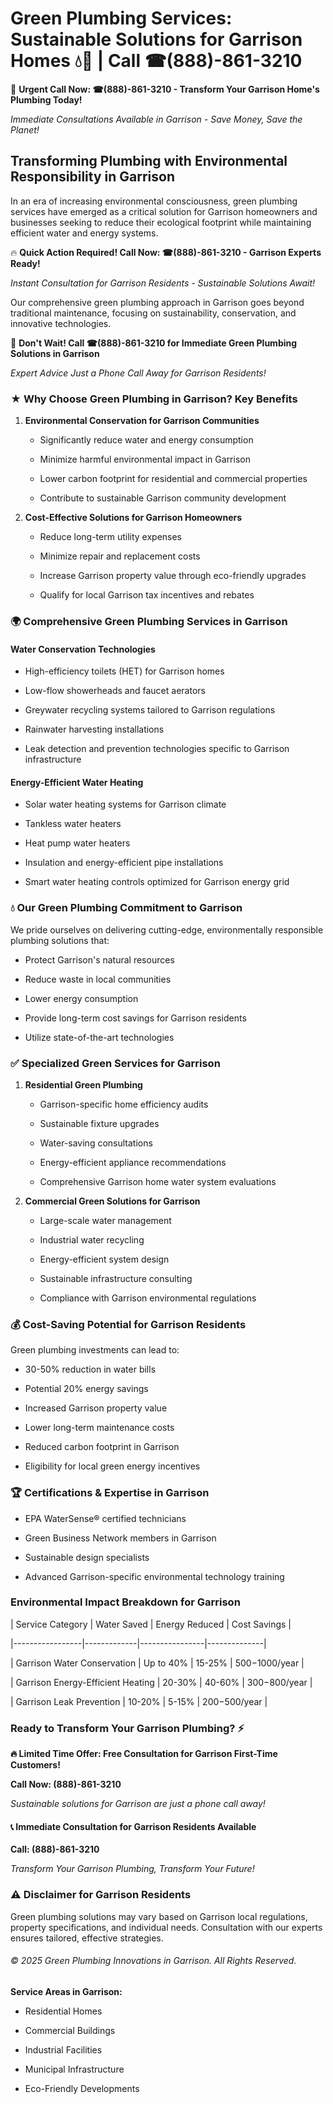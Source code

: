 # Green Plumbing Services: Sustainable Solutions for Garrison Homes 💧🌿 | Call ☎(888)-861-3210

🚨 **Urgent Call Now: ☎(888)-861-3210 - Transform Your Garrison Home's Plumbing Today!**
*Immediate Consultations Available in Garrison - Save Money, Save the Planet!*

## Transforming Plumbing with Environmental Responsibility in Garrison

In an era of increasing environmental consciousness, green plumbing services have emerged as a critical solution for Garrison homeowners and businesses seeking to reduce their ecological footprint while maintaining efficient water and energy systems. 

🔥 **Quick Action Required! Call Now: ☎(888)-861-3210 - Garrison Experts Ready!**
*Instant Consultation for Garrison Residents - Sustainable Solutions Await!*

Our comprehensive green plumbing approach in Garrison goes beyond traditional maintenance, focusing on sustainability, conservation, and innovative technologies.

🚨 **Don't Wait! Call ☎(888)-861-3210 for Immediate Green Plumbing Solutions in Garrison**
*Expert Advice Just a Phone Call Away for Garrison Residents!*

### ★ Why Choose Green Plumbing in Garrison? Key Benefits

1. **Environmental Conservation for Garrison Communities** 
   - Significantly reduce water and energy consumption
   - Minimize harmful environmental impact in Garrison
   - Lower carbon footprint for residential and commercial properties
   - Contribute to sustainable Garrison community development

2. **Cost-Effective Solutions for Garrison Homeowners** 
   - Reduce long-term utility expenses
   - Minimize repair and replacement costs
   - Increase Garrison property value through eco-friendly upgrades
   - Qualify for local Garrison tax incentives and rebates

### 🌍 Comprehensive Green Plumbing Services in Garrison

#### Water Conservation Technologies
- High-efficiency toilets (HET) for Garrison homes
- Low-flow showerheads and faucet aerators
- Greywater recycling systems tailored to Garrison regulations
- Rainwater harvesting installations
- Leak detection and prevention technologies specific to Garrison infrastructure

#### Energy-Efficient Water Heating
- Solar water heating systems for Garrison climate
- Tankless water heaters
- Heat pump water heaters
- Insulation and energy-efficient pipe installations
- Smart water heating controls optimized for Garrison energy grid

### 💧 Our Green Plumbing Commitment to Garrison

We pride ourselves on delivering cutting-edge, environmentally responsible plumbing solutions that:
- Protect Garrison's natural resources
- Reduce waste in local communities
- Lower energy consumption
- Provide long-term cost savings for Garrison residents
- Utilize state-of-the-art technologies

### ✅ Specialized Green Services for Garrison

1. **Residential Green Plumbing**
   - Garrison-specific home efficiency audits
   - Sustainable fixture upgrades
   - Water-saving consultations
   - Energy-efficient appliance recommendations
   - Comprehensive Garrison home water system evaluations

2. **Commercial Green Solutions for Garrison**
   - Large-scale water management
   - Industrial water recycling
   - Energy-efficient system design
   - Sustainable infrastructure consulting
   - Compliance with Garrison environmental regulations

### 💰 Cost-Saving Potential for Garrison Residents

Green plumbing investments can lead to:
- 30-50% reduction in water bills
- Potential 20% energy savings
- Increased Garrison property value
- Lower long-term maintenance costs
- Reduced carbon footprint in Garrison
- Eligibility for local green energy incentives

### 🏆 Certifications & Expertise in Garrison

- EPA WaterSense® certified technicians
- Green Business Network members in Garrison
- Sustainable design specialists
- Advanced Garrison-specific environmental technology training

### Environmental Impact Breakdown for Garrison

| Service Category | Water Saved | Energy Reduced | Cost Savings |
|-----------------|-------------|----------------|--------------|
| Garrison Water Conservation | Up to 40% | 15-25% | $500-$1000/year |
| Garrison Energy-Efficient Heating | 20-30% | 40-60% | $300-$800/year |
| Garrison Leak Prevention | 10-20% | 5-15% | $200-$500/year |

### Ready to Transform Your Garrison Plumbing? ⚡

**🔥 Limited Time Offer: Free Consultation for Garrison First-Time Customers!**

**Call Now: (888)-861-3210**
*Sustainable solutions for Garrison are just a phone call away!*

#### 📞 Immediate Consultation for Garrison Residents Available

**Call: (888)-861-3210**
*Transform Your Garrison Plumbing, Transform Your Future!*

### ⚠️ Disclaimer for Garrison Residents

Green plumbing solutions may vary based on Garrison local regulations, property specifications, and individual needs. Consultation with our experts ensures tailored, effective strategies.

###### © 2025 Green Plumbing Innovations in Garrison. All Rights Reserved.

**Service Areas in Garrison:** 
- Residential Homes
- Commercial Buildings
- Industrial Facilities
- Municipal Infrastructure
- Eco-Friendly Developments